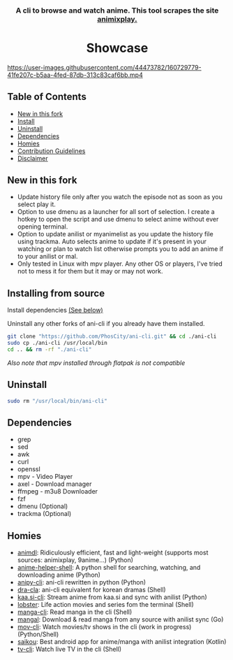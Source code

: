 <h3 align="center">
A cli to browse and watch anime. This tool scrapes the site <a href="https://animixplay.to/">animixplay.</a>
</h3>
	
<h1 align="center">
	Showcase
</h1>

https://user-images.githubusercontent.com/44473782/160729779-41fe207c-b5aa-4fed-87db-313c83caf6bb.mp4

## Table of Contents

- [New in this fork](#New-in-this-fork)
- [Install](#Installing-from-source)
- [Uninstall](#Uninstall)
- [Dependencies](#Dependencies)
- [Homies](#Homies)
- [Contribution Guidelines](./CONTRIBUTING.md)
- [Disclaimer](./disclaimer.md)

## New in this fork

- Update history file only after you watch the episode not as soon as you select play it.
- Option to use dmenu as a launcher for all sort of selection. I create a hotkey to open the script and use dmenu to select anime without ever opening terminal.
- Option to update anilist or myanimelist as you update the history file using trackma. Auto selects anime to update if it's present in your watching or plan to watch list otherwise prompts you to add an anime if to your anilist or mal.
- Only tested in Linux with mpv player. Any other OS or players, I've tried not to mess it for them but it may or may not work.

## Installing from source

Install dependencies [(See below)](#Dependencies)

Uninstall any other forks of ani-cli if you already have them installed.

```sh
git clone "https://github.com/PhosCity/ani-cli.git" && cd ./ani-cli
sudo cp ./ani-cli /usr/local/bin
cd .. && rm -rf "./ani-cli"
```

_Also note that mpv installed through flatpak is not compatible_

## Uninstall

```sh
sudo rm "/usr/local/bin/ani-cli"
```

## Dependencies

- grep
- sed
- awk
- curl
- openssl
- mpv - Video Player
- axel - Download manager
- ffmpeg - m3u8 Downloader
- fzf
- dmenu (Optional)
- trackma (Optional)

## Homies

- [animdl](https://github.com/justfoolingaround/animdl): Ridiculously efficient, fast and light-weight (supports most sources: animixplay, 9anime...) (Python)
- [anime-helper-shell](https://github.com/Atreyagaurav/anime-helper-shell): A python shell for searching, watching, and downloading anime (Python)
- [anipy-cli](https://github.com/sdaqo/anipy-cli): ani-cli rewritten in python (Python)
- [dra-cla](https://github.com/CoolnsX/dra-cla): ani-cli equivalent for korean dramas (Shell)
- [kaa.si-cli](https://github.com/Soviena/kaa.si-cli): Stream anime from kaa.si and sync with anilist (Python)
- [lobster](https://github.com/justchokingaround/lobster): Life action movies and series fom the terminal (Shell)
- [manga-cli](https://github.com/7USTIN/manga-cli): Read manga in the cli (Shell)
- [mangal](https://github.com/metafates/mangal): Download & read manga from any source with anilist sync (Go)
- [mov-cli](https://github.com/mov-cli/mov-cli): Watch movies/tv shows in the cli (work in progress) (Python/Shell)
- [saikou](https://github.com/saikou-app/saikou): Best android app for anime/manga with anilist integration (Kotlin)
- [tv-cli](https://github.com/Spaxly/tv-cli): Watch live TV in the cli (Shell)
